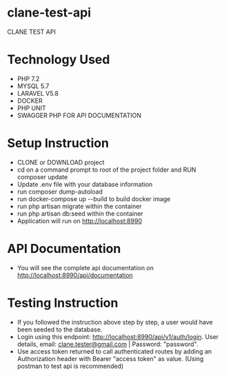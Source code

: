 # clane-test-api

CLANE TEST API

# Technology Used
- PHP 7.2
- MYSQL 5.7
- LARAVEL V5.8
- DOCKER
- PHP UNIT
- SWAGGER PHP FOR API DOCUMENTATION

# Setup Instruction
- CLONE or DOWNLOAD project
- cd on a command prompt to root of the project folder and RUN composer update
- Update .env file with your database information
- run composer dump-autoload
- run docker-compose up --build to build docker image
- run php artisan migrate within the container
- run php artisan db:seed within the container
- Application will run on [http://localhost:8990](http://localhost:8990)

# API Documentation
- You will see the complete api documentation on [http://localhost:8990/api/documentation](http://localhost:8990/api/documentation)

# Testing Instruction
- If you followed the instruction above step by step, a user would have been seeded to the database.
- Login using this endpoint: [http://localhost:8990/api/v1/auth/login](http://localhost:8990/api/v1/auth/login). User details, 
  email: clane.tester@gmail.com | Password: "password".
- Use access token returned to call authenticated routes by adding an Authorization header with Bearer "access token" as         value. (Using postman to test api is recommended)